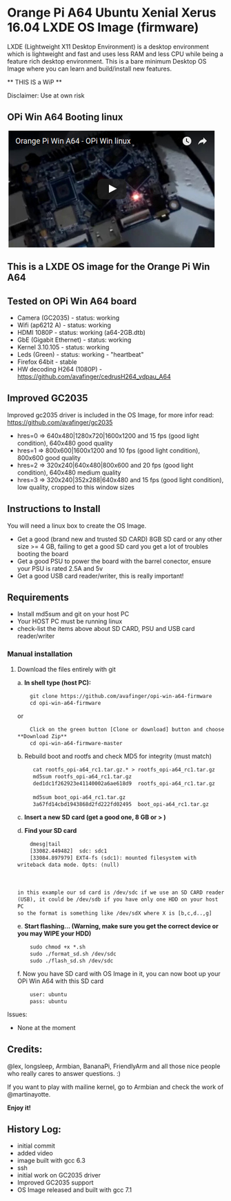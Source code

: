 Orange Pi A64 Ubuntu Xenial Xerus 16.04 LXDE OS Image (firmware)
================================================================

LXDE (Lightweight X11 Desktop Environment) is a desktop environment which is lightweight 
and fast and uses less RAM and less CPU while being a feature rich desktop environment.
This is a bare minimum Desktop OS Image where you can learn and build/install new features. 

** THIS IS a WiP **

Disclaimer: Use at own risk

## OPi Win A64 Booting linux

[![OPI A64 Booting linux](https://github.com/avafinger/opi-win-a64-firmware/raw/master/img/opi-a64.jpg)](https://youtu.be/kH-1PC7chIU)


This is a LXDE OS image for the Orange Pi Win A64
-------------------------------------------------

## Tested on OPi Win A64 board

- Camera (GC2035) - status: working
- Wifi (ap6212 A) - status: working
- HDMI 1080P - status: working (a64-2GB.dtb)
- GbE (Gigabit Ethernet) - status: working
- Kernel 3.10.105 - status: working
- Leds (Green) - status: working - "heartbeat"
- Firefox 64bit - stable
- HW decoding H264 (1080P)  - https://github.com/avafinger/cedrusH264_vdpau_A64

Improved GC2035
---------------
Improved gc2035 driver is included in the OS Image, for more infor read: https://github.com/avafinger/gc2035

* hres=0 => 640x480|1280x720|1600x1200 and 15 fps (good light condition), 640x480 good quality
* hres=1 => 800x600|1600x1200 and 10 fps (good light condition), 800x600 good quality
* hres=2 => 320x240|640x480|800x600 and 20 fps (good light condition), 640x480 medium quality
* hres=3 => 320x240|352x288|640x480 and 15 fps (good light condition), low quality, cropped to this window sizes

Instructions to Install
-----------------------
You will need a linux box to create the OS Image.

- Get a good (brand new and trusted SD CARD) 8GB SD card or any other size >= 4 GB,
  failing to get a good SD card you get a lot of troubles booting the board
- Get a good PSU to power the board with the barrel conector, ensure your 
  PSU is rated 2.5A and 5v
- Get a good USB card reader/writer, this is really important!

Requirements
------------
- Install md5sum and git on your host PC
- Your HOST PC must be running linux
- check-list the items above about SD CARD, PSU and USB card reader/writer


### Manual installation

1.  Download the files entirely with git 

    a.  **In shell type (host PC):**


            git clone https://github.com/avafinger/opi-win-a64-firmware
            cd opi-win-a64-firmware



    or


            Click on the green button [Clone or download] button and choose **Download Zip**
            cd opi-win-a64-firmware-master




    b. Rebuild boot and rootfs and check MD5 for integrity (must match)

             cat rootfs_opi-a64_rc1.tar.gz.* > rootfs_opi-a64_rc1.tar.gz
             md5sum rootfs_opi-a64_rc1.tar.gz 
             ded1dc1f262923e41140002a6ae618d9  rootfs_opi-a64_rc1.tar.gz

             md5sum boot_opi-a64_rc1.tar.gz 
             3a67fd14cbd1943868d2fd222fd02495  boot_opi-a64_rc1.tar.gz


    c.  **Insert a new SD card (get a good one, 8 GB or > )**


    d.  **Find your SD card**


            dmesg|tail
            [33082.449482]  sdc: sdc1
            [33084.897979] EXT4-fs (sdc1): mounted filesystem with writeback data mode. Opts: (null)



        in this example our sd card is /dev/sdc if we use an SD CARD reader (USB), it could be /dev/sdb if you have only one HDD on your host PC
        so the format is something like /dev/sdX where X is [b,c,d..,g]


    e.  **Start flashing... (Warning, make sure you get the correct device or you may WIPE your HDD)**


            sudo chmod +x *.sh
            sudo ./format_sd.sh /dev/sdc
            sudo ./flash_sd.sh /dev/sdc


    f.  Now you have SD card with OS Image in it, you can now boot up your OPi Win A64 with this SD card

  
            user: ubuntu
            pass: ubuntu


Issues:
- None at the moment


Credits:
--------
@lex, longsleep, Armbian, BananaPi, FriendlyArm and all those nice people who really cares to answer questions. :)


If you want to play with mailine kernel, go to Armbian and check the work of @martinayotte.

**Enjoy it!**

History Log:
------------
- initial commit
- added video
- image built with gcc 6.3
- ssh 
- initial work on GC2035 driver
- Improved GC2035 support
- OS Image released and built with gcc 7.1
